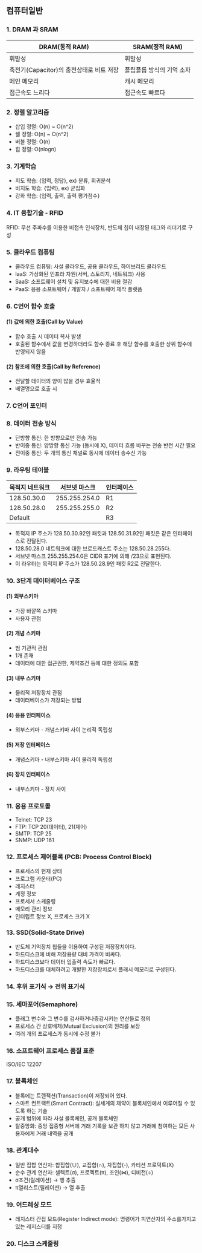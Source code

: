 ## 컴퓨터일반

### 1. DRAM 과 SRAM
|DRAM(동적 RAM)|SRAM(정적 RAM)|
|---|---|
|휘발성|휘발성|
|축전기(Capacitor)의 충전상태로 비트 저장|플립플롭 방식의 기억 소자|
|메인 메모리|캐시 메모리|
|접근속도 느리다|접근속도 빠르다|


### 2. 정렬 알고리즘
- 삽입 정렬: O(n) ~ O(n^2)
- 쉘 정렬: O(n) ~ O(n^2)
- 버블 정렬: O(n)
- 힙 정렬: O(nlogn)


### 3. 기계학습
- 지도 학습: {입력, 정답}, ex) 분류, 회귀분석
- 비지도 학습: {입력}, ex) 군집화
- 강화 학습: {입력, 출력, 출력 평가점수}


### 4. IT 융합기술 - RFID
RFID: 무선 주파수를 이용한 비접촉 인식장치, 반도체 칩이 내장된 태그와 리더기로 구성


### 5. 클라우드 컴퓨팅
- 클라우드 컴퓨팅: 사설 클라우드, 공용 클라우드, 하이브리드 클라우드
- IaaS: 가상화된 인프라 자원(서버, 스토리지, 네트워크) 사용
- SaaS: 소프트웨어 설치 및 유지보수에 대한 비용 절감
- PaaS: 응용 소프트웨어 / 개발자 / 소프트웨어 제작 플랫폼


### 6. C언어 함수 호출
#### (1) 값에 의한 호출(Call by Value)
- 함수 호출 시 데이터 복사 발생
- 호출된 함수에서 값을 변경하더라도 함수 종료 후 해당 함수를 호출한 상위 함수에 반영되지 않음

#### (2) 참조에 의한 호출(Call by Reference)
- 전달할 데이터의 양이 많을 경우 효율적
- 배열명으로 호출 시


### 7. C언어 포인터


### 8. 데이터 전송 방식
- 단방향 통신: 한 방향으로만 전송 가능
- 반이중 통신: 양방향 통신 가능 (동시에 X), 데이터 흐름 바꾸는 전송 반전 시간 필요
- 전이중 통신: 두 개의 통신 채널로 동시에 데이터 송수신 가능


### 9. 라우팅 테이블
|목적지 네트워크|서브넷 마스크|인터페이스|
|---|---|---|
|128.50.30.0|255.255.254.0|R1|
|128.50.28.0|255.255.255.0|R2|
|Default||R3|

- 목적지 IP 주소가 128.50.30.92인 패킷과 128.50.31.92인 패킷은 같은 인터페이스로 전달된다.
- 128.50.28.0 네트워크에 대한 브로드캐스트 주소는 128.50.28.255다.
- 서브넷 마스크 255.255.254.0은 CIDR 표기에 의해 /23으로 표현된다.
- 이 라우터는 목적지 IP 주소가 128.50.28.9인 패킷 R2로 전달한다.


### 10. 3단계 데이터베이스 구조

#### (1) 외부스키마
- 가장 바깥쪽 스키마
- 사용자 관점

#### (2) 개념 스키마
- 범 기관적 관점
- 1개 존재
- 데이터에 대한 접근권한, 제약조건 등에 대한 정의도 포함

#### (3) 내부 스키마
- 물리적 저장장치 관점
- 데이터베이스가 저장되는 방법

#### (4) 응용 인터페이스
- 외부스키마 - 개념스키마 사이 논리적 독립성

#### (5) 저장 인터페이스
- 개념스키마 - 내부스키마 사이 물리적 독립성

#### (6) 장치 인터페이스
- 내부스키마 - 장치 사이


### 11. 응용 프로토콜
- Telnet: TCP 23
- FTP: TCP 20(데이터), 21(제어)
- SMTP: TCP 25
- SNMP: UDP 161


### 12. 프로세스 제어블록 (PCB: Process Control Block)
- 프로세스의 현재 상태
- 프로그램 카운터(PC)
- 레지스터
- 계정 정보
- 프로세서 스케줄링
- 메모리 관리 정보
- 인터럽트 정보 X, 프로세스 크기 X


### 13. SSD(Solid-State Drive)
- 반도체 기억장치 칩들을 이용하여 구성된 저장장치이다.
- 하드디스크에 비해 저장용량 대비 가격이 비싸다.
- 하드디스크보다 데이터 입출력 속도가 빠르다.
- 하드디스크를 대체하려고 개발한 저장장치로서 플래시 메모리로 구성된다.


### 14. 후위 표기식 → 전위 표기식


### 15. 세마포어(Semaphore)
- 플래그 변수와 그 변수를 검사하거나증감시키는 연산들로 정의
- 프로세스 간 상호배제(Mutual Exclusion)의 원리를 보장
- 여러 개의 프로세스가 동시에 수정 불가


### 16. 소프트웨어 프로세스 품질 표준
ISO/IEC 12207


### 17. 블록체인
- 블록에는 트랜잭션(Transaction)이 저장되어 있다.
- 스마트 컨트랙트(Smart Contract): 실세계의 제약이 블록체인에서 이루어질 수 있도록 하는 기술
- 공개 범위에 따라 사설 블록체인, 공개 블록체인
- 탈중앙화: 중앙 집중형 서버에 거래 기록을 보관 하지 않고 거래에 참여하는 모든 사용자에게 거래 내역을 공개


### 18. 관계대수
- 일반 집합 연산자: 합집합(∪), 교집합(∩), 차집합(-), 카티션 프로덕트(X)
- 순수 관계 연산자: 셀렉트(σ), 프로젝트(π), 조인(⋈), 디비전(÷)
- σ조건(릴레이션) → 행 추출
- π열리스트(릴레이션) → 열 추출


### 19. 어드레싱 모드
- 레지스터 간접 모드(Register Indirect mode): 명령어가 피연산자의 주소를가지고 있는 레지스터를 지정


### 20. 디스크 스케줄링

